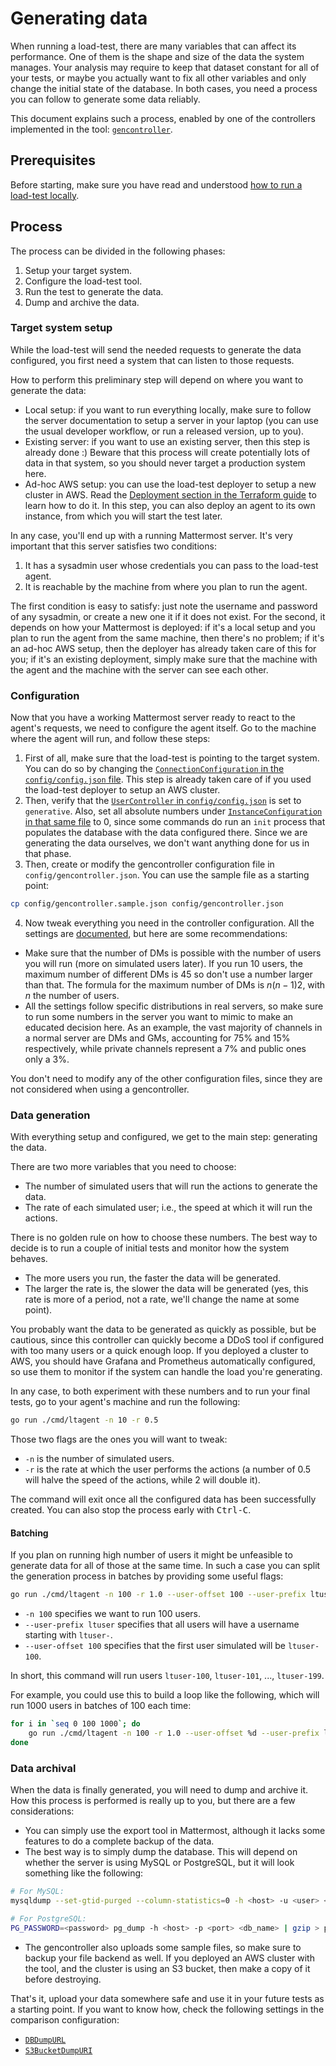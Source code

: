# Generating data

When running a load-test, there are many variables that can affect its performance. One of them is the shape and size of the data the system manages. Your analysis may require to keep that dataset constant for all of your tests, or maybe you actually want to fix all other variables and only change the initial state of the database. In both cases, you need a process you can follow to generate some data reliably.

This document explains such a process, enabled by one of the controllers implemented in the tool: [`gencontroller`](controllers.md#gencontroller).

## Prerequisites

Before starting, make sure you have read and understood [how to run a load-test locally](local_loadtest.md).

## Process

The process can be divided in the following phases:

1. Setup your target system.
2. Configure the load-test tool.
3. Run the test to generate the data.
4. Dump and archive the data.

### Target system setup

While the load-test will send the needed requests to generate the data configured, you first need a system that can listen to those requests.

How to perform this preliminary step will depend on where you want to generate the data:

- Local setup: if you want to run everything locally, make sure to follow the server documentation to setup a server in your laptop (you can use the usual developer workflow, or run a released version, up to you).
- Existing server: if you want to use an existing server, then this step is already done :) Beware that this process will create potentially lots of data in that system, so you should never target a production system here.
- Ad-hoc AWS setup: you can use the load-test deployer to setup a new cluster in AWS. Read the [Deployment section in the Terraform guide](terraform_loadtest.md#deployment) to learn how to do it. In this step, you can also deploy an agent to its own instance, from which you will start the test later.

In any case, you'll end up with a running Mattermost server. It's very important that this server satisfies two conditions:
1. It has a sysadmin user whose credentials you can pass to the load-test agent.
2. It is reachable by the machine from where you plan to run the agent.

The first condition is easy to satisfy: just note the username and password of any sysadmin, or create a new one it if it does not exist. For the second, it depends on how your Mattermost is deployed: if it's a local setup and you plan to run the agent from the same machine, then there's no problem; if it's an ad-hoc AWS setup, then the deployer has already taken care of this for you; if it's an existing deployment, simply make sure that the machine with the agent and the machine with the server can see each other.

### Configuration

Now that you have a working Mattermost server ready to react to the agent's requests, we need to configure the agent itself. Go to the machine where the agent will run, and follow these steps:

1. First of all, make sure that the load-test is pointing to the target system. You can do so by changing the [`ConnectionConfiguration` in the `config/config.json` file](config/config.md#connectionconfiguration). This step is already taken care of if you used the load-test deployer to setup an AWS cluster.
2. Then, verify that the [`UserController` in `config/config.json`](config/config.md#usercontrollerconfiguration) is set to `generative`. Also, set all absolute numbers under [`InstanceConfiguration` in that same file](config/config.md#usercontrollerconfiguration) to 0, since some commands do run an `init` process that populates the database with the data configured there. Since we are generating the data ourselves, we don't want anything done for us in that phase.
3. Then, create or modify the gencontroller configuration file in `config/gencontroller.json`. You can use the sample file as a starting point:
```sh
cp config/gencontroller.sample.json config/gencontroller.json
```
4. Now tweak everything you need in the controller configuration. All the settings are [documented](config/gencontroller.md), but here are some recommendations:
  - Make sure that the number of DMs is possible with the number of users you will run (more on simulated users later). If you run 10 users, the maximum number of different DMs is 45 so don't use a number larger than that. The formula for the maximum number of DMs is $n(n-1)2$, with $n$ the number of users.
  - All the settings follow specific distributions in real servers, so make sure to run some numbers in the server you want to mimic to make an educated decision here. As an example, the vast majority of channels in a normal server are DMs and GMs, accounting for 75% and 15% respectively, while private channels represent a 7% and public ones only a 3%.
  
You don't need to modify any of the other configuration files, since they are not considered when using a gencontroller.


### Data generation

With everything setup and configured, we get to the main step: generating the data.

There are two more variables that you need to choose:
- The number of simulated users that will run the actions to generate the data.
- The rate of each simulated user; i.e., the speed at which it will run the actions.

There is no golden rule on how to choose these numbers. The best way to decide is to run a couple of initial tests and monitor  how the system behaves.
- The more users you run, the faster the data will be generated.
- The larger the rate is, the slower the data will be generated (yes, this rate is more of a period, not a rate, we'll change the name at some point).

You probably want the data to be generated as quickly as possible, but be cautious, since this controller can quickly become a DDoS tool if configured with too many users or a quick enough loop. If you deployed a cluster to AWS, you should have Grafana and Prometheus automatically configured, so use them to monitor if the system can handle the load you're generating.

In any case, to both experiment with these numbers and to run your final tests, go to your agent's machine and run the following:

```sh
go run ./cmd/ltagent -n 10 -r 0.5
```

Those two flags are the ones you will want to tweak:
- `-n` is the number of simulated users.
- `-r` is the rate at which the user performs the actions (a number of 0.5 will halve the speed of the actions, while 2 will double it).

The command will exit once all the configured data has been successfully created. You can also stop the process early with <kbd>Ctrl-C</kbd>.

#### Batching

If you plan on running high number of users it might be unfeasible to generate data for all of those at the same time. In such a case you can split the generation process in batches by providing some useful flags:

```sh
go run ./cmd/ltagent -n 100 -r 1.0 --user-offset 100 --user-prefix ltuser
```

- `-n 100` specifies we want to run 100 users.
- `--user-prefix ltuser` specifies that all users will have a username starting with `ltuser-`.
- `--user-offset 100` specifies that the first user simulated will be `ltuser-100`.

In short, this command will run users `ltuser-100`, `ltuser-101`, ..., `ltuser-199`.

For example, you could use this to build a loop like the following, which will run 1000 users in batches of 100 each time:

```sh
for i in `seq 0 100 1000`; do
    go run ./cmd/ltagent -n 100 -r 1.0 --user-offset %d --user-prefix ltuser
done
```

### Data archival

When the data is finally generated, you will need to dump and archive it. How this process is performed is really up to you, but there are a few considerations:

- You can simply use the export tool in Mattermost, although it lacks some features to do a complete backup of the data.
- The best way is to simply dump the database. This will depend on whether the server is using MySQL or PostgreSQL, but it will look something like the following:
```sh
# For MySQL:
mysqldump --set-gtid-purged --column-statistics=0 -h <host> -u <user> <dbname> -p<password> | gzip > mysqldump.sql.gz

# For PostgreSQL:
PG_PASSWORD=<password> pg_dump -h <host> -p <port> <db_name> | gzip > postgresdump.sql.gz
```
- The gencontroller also uploads some sample files, so make sure to backup your file backend as well. If you deployed an AWS cluster with the tool, and the cluster is using an S3 bucket, then make a copy of it before destroying.

That's it, upload your data somewhere safe and use it in your future tests as a starting point. If you want to know how, check the following settings in the comparison configuration:
- [`DBDumpURL`](config/comparison.md/#DBDumpURL)
- [`S3BucketDumpURI`](config/comparison.md#S3BucketDumpURI)

